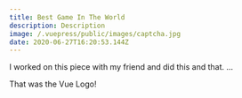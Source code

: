 ```yaml
---
title: Best Game In The World
description: Description
image: /.vuepress/public/images/captcha.jpg
date: 2020-06-27T16:20:53.144Z
---
```

I worked on this piece with my friend and did this and that. ...


That was the Vue Logo!
